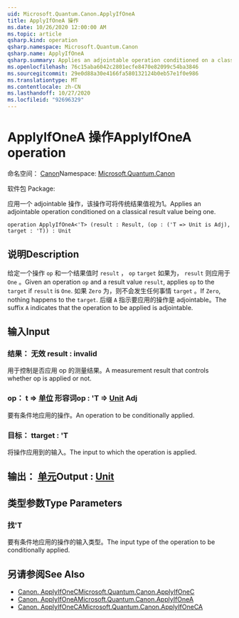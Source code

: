 ```yaml
---
uid: Microsoft.Quantum.Canon.ApplyIfOneA
title: ApplyIfOneA 操作
ms.date: 10/26/2020 12:00:00 AM
ms.topic: article
qsharp.kind: operation
qsharp.namespace: Microsoft.Quantum.Canon
qsharp.name: ApplyIfOneA
qsharp.summary: Applies an adjointable operation conditioned on a classical result value being one.
ms.openlocfilehash: 76c15aba6042c2801ecfe8470e82099c54ba3846
ms.sourcegitcommit: 29e0d88a30e4166fa580132124b0eb57e1f0e986
ms.translationtype: MT
ms.contentlocale: zh-CN
ms.lasthandoff: 10/27/2020
ms.locfileid: "92696329"
---
```

# <a name="applyifonea-operation"></a><span data-ttu-id="7fc93-102">ApplyIfOneA 操作</span><span class="sxs-lookup"><span data-stu-id="7fc93-102">ApplyIfOneA operation</span></span>

<span data-ttu-id="7fc93-103">命名空间： [Canon](xref:Microsoft.Quantum.Canon)</span><span class="sxs-lookup"><span data-stu-id="7fc93-103">Namespace: [Microsoft.Quantum.Canon](xref:Microsoft.Quantum.Canon)</span></span>

<span data-ttu-id="7fc93-104">软件包 [](https://nuget.org/packages/)</span><span class="sxs-lookup"><span data-stu-id="7fc93-104">Package: [](https://nuget.org/packages/)</span></span>


<span data-ttu-id="7fc93-105">应用一个 adjointable 操作，该操作可将传统结果值视为1。</span><span class="sxs-lookup"><span data-stu-id="7fc93-105">Applies an adjointable operation conditioned on a classical result value being one.</span></span>

```qsharp
operation ApplyIfOneA<'T> (result : Result, (op : ('T => Unit is Adj), target : 'T)) : Unit
```


## <a name="description"></a><span data-ttu-id="7fc93-106">说明</span><span class="sxs-lookup"><span data-stu-id="7fc93-106">Description</span></span>

<span data-ttu-id="7fc93-107">给定一个操作 `op` 和一个结果值时 `result` ， `op` `target` 如果为， `result` 则应用于 `One` 。</span><span class="sxs-lookup"><span data-stu-id="7fc93-107">Given an operation `op` and a result value `result`, applies `op` to the `target` if `result` is `One`.</span></span> <span data-ttu-id="7fc93-108">如果 `Zero` 为，则不会发生任何事情 `target` 。</span><span class="sxs-lookup"><span data-stu-id="7fc93-108">If `Zero`, nothing happens to the `target`.</span></span>
<span data-ttu-id="7fc93-109">后缀 `A` 指示要应用的操作是 adjointable。</span><span class="sxs-lookup"><span data-stu-id="7fc93-109">The suffix `A` indicates that the operation to be applied is adjointable.</span></span>

## <a name="input"></a><span data-ttu-id="7fc93-110">输入</span><span class="sxs-lookup"><span data-stu-id="7fc93-110">Input</span></span>

### <a name="result--__invalidresult__"></a><span data-ttu-id="7fc93-111">结果： __无效 <Result>__</span><span class="sxs-lookup"><span data-stu-id="7fc93-111">result : __invalid<Result>__</span></span>

<span data-ttu-id="7fc93-112">用于控制是否应用 op 的测量结果。</span><span class="sxs-lookup"><span data-stu-id="7fc93-112">A measurement result that controls whether op is applied or not.</span></span>


### <a name="op--t--unit-adj"></a><span data-ttu-id="7fc93-113">op： t => [单位](xref:microsoft.quantum.lang-ref.unit) 形容词</span><span class="sxs-lookup"><span data-stu-id="7fc93-113">op : 'T => [Unit](xref:microsoft.quantum.lang-ref.unit) Adj</span></span>

<span data-ttu-id="7fc93-114">要有条件地应用的操作。</span><span class="sxs-lookup"><span data-stu-id="7fc93-114">An operation to be conditionally applied.</span></span>


### <a name="target--t"></a><span data-ttu-id="7fc93-115">目标： t</span><span class="sxs-lookup"><span data-stu-id="7fc93-115">target : 'T</span></span>

<span data-ttu-id="7fc93-116">将操作应用到的输入。</span><span class="sxs-lookup"><span data-stu-id="7fc93-116">The input to which the operation is applied.</span></span>



## <a name="output--unit"></a><span data-ttu-id="7fc93-117">输出： [单元](xref:microsoft.quantum.lang-ref.unit)</span><span class="sxs-lookup"><span data-stu-id="7fc93-117">Output : [Unit](xref:microsoft.quantum.lang-ref.unit)</span></span>



## <a name="type-parameters"></a><span data-ttu-id="7fc93-118">类型参数</span><span class="sxs-lookup"><span data-stu-id="7fc93-118">Type Parameters</span></span>

### <a name="t"></a><span data-ttu-id="7fc93-119">找</span><span class="sxs-lookup"><span data-stu-id="7fc93-119">'T</span></span>

<span data-ttu-id="7fc93-120">要有条件地应用的操作的输入类型。</span><span class="sxs-lookup"><span data-stu-id="7fc93-120">The input type of the operation to be conditionally applied.</span></span>

## <a name="see-also"></a><span data-ttu-id="7fc93-121">另请参阅</span><span class="sxs-lookup"><span data-stu-id="7fc93-121">See Also</span></span>

- [<span data-ttu-id="7fc93-122">Canon. ApplyIfOneC</span><span class="sxs-lookup"><span data-stu-id="7fc93-122">Microsoft.Quantum.Canon.ApplyIfOneC</span></span>](xref:Microsoft.Quantum.Canon.ApplyIfOneC)
- [<span data-ttu-id="7fc93-123">Canon. ApplyIfOneA</span><span class="sxs-lookup"><span data-stu-id="7fc93-123">Microsoft.Quantum.Canon.ApplyIfOneA</span></span>](xref:Microsoft.Quantum.Canon.ApplyIfOneA)
- [<span data-ttu-id="7fc93-124">Canon. ApplyIfOneCA</span><span class="sxs-lookup"><span data-stu-id="7fc93-124">Microsoft.Quantum.Canon.ApplyIfOneCA</span></span>](xref:Microsoft.Quantum.Canon.ApplyIfOneCA)